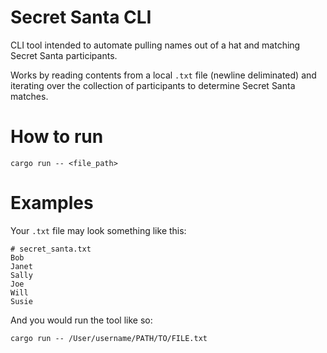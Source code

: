 # Secret Santa CLI
CLI tool intended to automate pulling names out of a hat and matching Secret Santa participants.

Works by reading contents from a local `.txt` file (newline deliminated) and iterating over the collection of participants to determine Secret Santa matches.

# How to run
```
cargo run -- <file_path>
```

# Examples

Your `.txt` file may look something like this:
```
# secret_santa.txt
Bob
Janet
Sally
Joe
Will
Susie
```
And you would run the tool like so: 
```
cargo run -- /User/username/PATH/TO/FILE.txt
```